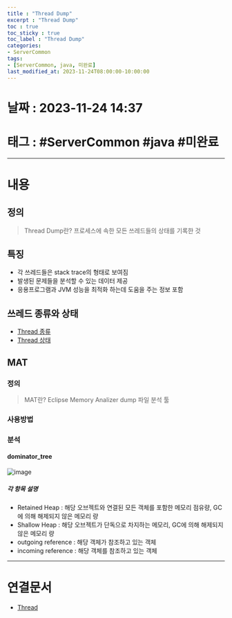 ```yaml
---
title : "Thread Dump"
excerpt : "Thread Dump"
toc : true
toc_sticky : true
toc_label : "Thread Dump"
categories:
- ServerCommon
tags:
- [ServerCommon, java, 미완료]
last_modified_at: 2023-11-24T08:00:00-10:00:00
---
```


# 날짜 : 2023-11-24 14:37

# 태그 : #ServerCommon #java #미완료 
---

# 내용

## 정의
> Thread Dump란?
>프로세스에 속한 모든 쓰레드들의 상태를 기록한 것

## 특징
- 각 쓰레드들은 stack trace의 형태로 보여짐
- 발생된 문제들을 분석할 수 있는 데이터 제공
- 응용프로그램과 JVM 성능을 최적화 하는데 도움을 주는 정보 포함

## 쓰레드 종류와 상태
- [Thread 종류](../../ServerCommon/ServerCommon-Thread#종류)
- [Thread 상태](../../ServerCommon/ServerCommon-Thread#State)

## MAT

### 정의
> MAT란?
>Eclipse Memory Analizer
>dump 파일 분석 툴

### 사용방법

### 분석

#### dominator_tree
![image](./../../assets/images/MATDominator_tree.png)

##### 각 항목 설명
* Retained Heap : 해당 오브젝트와 연결된 모든 객체를 포함한 메모리 점유량, GC에 의해 해제되지 않은 메모리 량
* Shallow Heap : 해당 오브젝트가 단독으로 차지하는 메모리, GC에 의해 해제되지 않은 메모리 량
* outgoing reference : 해당 객체가 참조하고 있는 객체
* incoming reference : 해당 객체를 참조하고 있는 객체

---

# 연결문서
- [Thread](../../ServerCommon/ServerCommon-Thread)